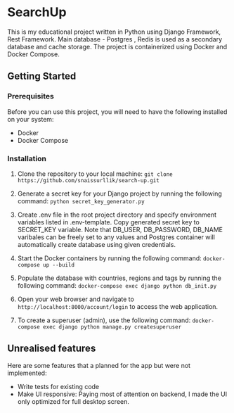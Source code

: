 # SearchUp

This is my educational project written in Python using Django Framework, Rest Framework. Main database - Postgres , Redis is used as a secondary database and cache storage. The project is containerized using Docker and Docker Compose.

## Getting Started

### Prerequisites

Before you can use this project, you will need to have the following installed on your system:

- Docker
- Docker Compose

### Installation

1. Clone the repository to your local machine: ```git clone https://github.com/snaissurllik/search-up.git```

2. Generate a secret key for your Django project by running the following command: ```python secret_key_generator.py```

3. Create .env file in the root project directory and specify environment variables listed in .env-template. Copy generated secret key to SECRET_KEY variable. Note that DB_USER, DB_PASSWORD, DB_NAME varibales can be freely set to any values and Postgres container will automatically create database using given credentials.

4. Start the Docker containers by running the following command: ```docker-compose up --build```

5. Populate the database with countries, regions and tags by running the following command: ```docker-compose exec django python db_init.py```

6. Open your web browser and navigate to `http://localhost:8000/account/login` to access the web application.

7. To create a superuser (admin), use the following command: ```docker-compose exec django python manage.py createsuperuser```

## Unrealised features

Here are some features that a planned for the app but were not implemented:

- Write tests for existing code
- Make UI responsive: Paying most of attention on backend, I made the UI only optimized for full desktop screen.
